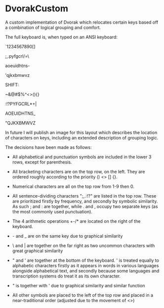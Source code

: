 # DvorakCustom

A custom implementation of Dvorak which relocates certain keys based off a combination of logical grouping and comfort.

The full keyboard is, when typed on an ANSI keyboard:

\`1234567890[]

;,.pyfgcrl/=\\

aoeuidhtns-

'qjkxbmwvz

SHIFT: 

~&@#$%^<>(){}

:!?PYFGCRL*+|

AOEUIDHTNS_

"QJKXBMWVZ

In future I will publish an image for this layout which describes the location of characters on keys, including an extended description of grouping logic.

The decisions have been made as follows:

- All alphabetical and punctuation symbols are included in the lower 3 rows, except for parenthesis. 

- All bracketing characters are on the top row, on the left. They are ordered roughly according to the priority () <> [] {}.

- Numerical characters are all on the top row from 1-9 then 0.

- All sentence-dividing characters ";,.:!?" are listed in the top row. These are prioritized firstly by frequency, and secondly by symbolic similarity. As such ; and : are together, while . and , occupy two separate keys (as the most commonly used punctuation).

- The 4 arithmetic operations +-/\* are located on the right of the keyboard.

- \- and _ are on the same key due to graphical similarity

- \ and | are together on the far right as two uncommon characters with great graphical similarity

- " and ' are together at the bottom of the keyboard. ' is treated equally to alphabetic characters firstly as it appears in words in various languages alongside alphabetical text, and secondly because some languages and transcription systems do treat it as its own character.

- " is together with ' due to graphical similarity and similar function

- All other symbols are placed to the left of the top row and placed in a near-traditional order (adjusted due to the movement of <>)
